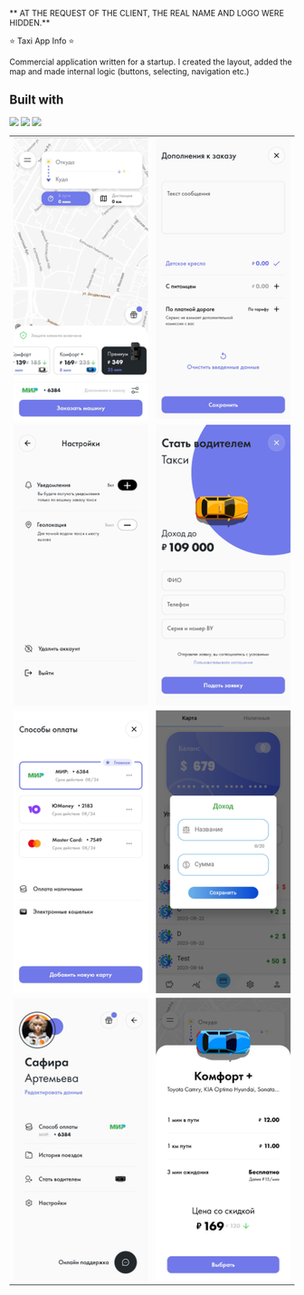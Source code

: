 **
AT THE REQUEST OF THE CLIENT, THE REAL NAME AND LOGO WERE HIDDEN.** 

   ⭐️  Taxi App Info  ⭐️  


Commercial application written for a startup. I created the layout, added the map and made internal logic (buttons, selecting, navigation etc.)


## Built with
<img src="https://img.shields.io/badge/Flutter-02569B?style=for-the-badge&logo=flutter&logoColor=white" />
<img src="https://img.shields.io/badge/Dart-0175C2?style=for-the-badge&logo=dart&logoColor=white" />  
<img src="https://img.shields.io/badge/GIT-E44C30?style=for-the-badge&logo=git&logoColor=white" /> 


<table>
  <tr>
    <td><img src="https://github.com/Chewbacca-14/Taxi-App-Info/blob/main/Screenshot_20230901_154155.jpg?raw=true"></td>
     <td><img src=https://github.com/Chewbacca-14/Taxi-App-Info/blob/main/Screenshot_20230830_163504.jpg?raw=true" alt="Image 1"></td>
  </tr>
  <tr>
     <td><img src="https://github.com/Chewbacca-14/Taxi-App-Info/blob/main/Screenshot_20230830_163455.jpg?raw=true" alt="Image 1"></td>
      <td><img src="https://github.com/Chewbacca-14/Taxi-App-Info/blob/main/Screenshot_20230830_163450.jpg?raw=true" alt="Image 1"></td>
  </tr>
   <tr>
     <td><img src="https://github.com/Chewbacca-14/Taxi-App-Info/blob/main/Screenshot_20230830_163444.jpg?raw=true" alt="Image 1"></td>
      <td><img src="https://github.com/Chewbacca-14/Budget-Manager-Info/blob/main/Screenshot_20230826_105445.jpg?raw=true" alt="Image 1"></td>
  </tr>
   <tr>
     <td><img src="https://github.com/Chewbacca-14/Taxi-App-Info/blob/main/Screenshot_20230830_163437.jpg?raw=true" alt="Image 1"></td>
      <td><img src="https://github.com/Chewbacca-14/Taxi-App-Info/blob/main/Screenshot_20230830_163428.jpg?raw=true" alt="Image 1"></td>
 
 
</table>
